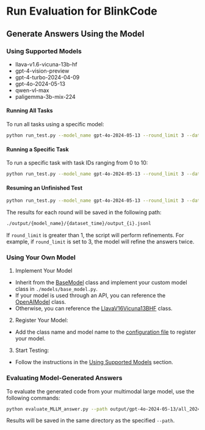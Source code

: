 # Run Evaluation for BlinkCode
## Generate Answers Using the Model
### Using Supported Models
- llava-v1.6-vicuna-13b-hf
- gpt-4-vision-preview
- gpt-4-turbo-2024-04-09
- gpt-4o-2024-05-13
- qwen-vl-max
- paligemma-3b-mix-224
#### Running All Tasks
To run all tasks using a specific model:
```bash
python run_test.py --model_name gpt-4o-2024-05-13 --round_limit 3 --dataset all 
```
#### Running a Specific Task
To run a specific task with task IDs ranging from 0 to 10:
```bash
python run_test.py --model_name gpt-4o-2024-05-13 --round_limit 3 --dataset GSM8K-V --start_id 0 --end_id 10
```
#### Resuming an Unfinished Test
```bash
python run_test.py --model_name gpt-4o-2024-05-13 --round_limit 3 --dataset all --resume output/gpt-4o-2024-05-13/all_20240624_211435
```
The results for each round will be saved in the following path:
```bash
./output/{model_name}/{dataset_time}/output_{i}.jsonl
```
If `round_limit` is greater than 1, the script will perform refinements. For example, if `round_limit` is set to 3, the model will refine the answers twice.
### Using Your Own Model
1. Implement Your Model
- Inherit from the [BaseModel](./models/base_model.py)  class and implement your custom model class in `./models/base_model.py`.
- If your model is used through an API, you can reference the [OpenAIModel](./models/base_model.py) class.
- Otherwise, you can reference the [LlavaV16Vicuna13BHF](./models/base_model.py) class.
2. Register Your Model:
- Add the class name and model name to the [configuration file](./configs/model_mapping.yaml) to register your model.
3. Start Testing:
- Follow the instructions in the [Using Supported Models](#using-supported-models) section.
### Evaluating Model-Generated Answers
To evaluate the generated code from your multimodal large model, use the following commands:
```bash
python evaluate_MLLM_answer.py --path output/gpt-4o-2024-05-13/all_20240624_211435/output_0.jsonl
```
Results will be saved in the same directory as the specified `--path`.